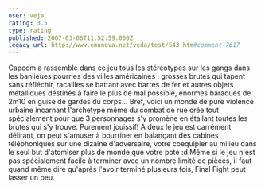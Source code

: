 ```yaml
---
user: veja
rating: 3.5
type: rating
published: 2007-03-06T11:52:59.000Z
legacy_url: http://www.emunova.net/veda/test/543.htm#comment-7617
---
```

Capcom a rassemblé dans ce jeu tous les stéréotypes sur les gangs dans les banlieues pourries des villes américaines : grosses brutes qui tapent sans réfléchir, racailles se battant avec barres de fer et autres objets métalliques déstinés à faire le plus de mal possible, énormes baraques de 2m10 en guise de gardes du corps... Bref, voici un monde de pure violence urbaine incarnant l'archetype même du combat de rue crée tout spécialement pour que 3 personnages s'y promène en étallant toutes les brutes qui s'y trouve. Purement jouissif! A deux le jeu est carrément délirant, on peut s'amuser à bourriner en balançant des cabines téléphoniques sur une dizaine d'adversaire, votre coequipier au milieu dans le seul but d'atomiser plus de monde que votre pote :d Même si le jeu n'est pas spécialement facile à terminer avec un nombre limité de pièces, il faut quand même dire qu'après l'avoir terminé plusieurs fois, Final Fight peut lasser un peu.
